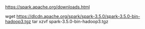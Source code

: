 https://spark.apache.org/downloads.html


wget https://dlcdn.apache.org/spark/spark-3.5.0/spark-3.5.0-bin-hadoop3.tgz
tar xzvf spark-3.5.0-bin-hadoop3.tgz
